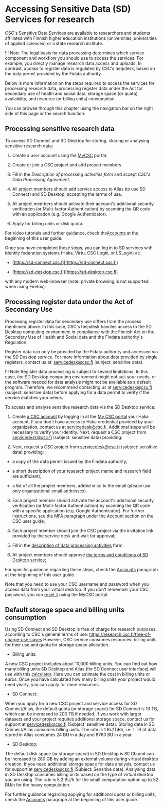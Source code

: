 # Accessing Sensitive Data (SD) Services for research
  
CSC's Sensitive Data Services are available to researchers and students affiliated with Finnish higher education institutions (universities, universities of applied sciences) or a state research institute. 

!!! Note
    The legal basis for data processing determines which service component and workflow you should use to access the services. For example, you directly manage research data access and uploads. In contrast, access to register data is regulated by CSC's helpdesk, based on the data permit provided by the Fidata authority. 

Below is more information on the steps required to access the services for processing research data, processing register data under the Act for secondary use of health and social data, storage space (or quota) availability, and resource (or billing units) consumption.

You can browse through this chapter using the navigation bar on the right side of this page or the search function.
 
  
  

## Processing sensitive research data
 	 
  
To access SD Connect and SD Desktop for storing, sharing or analysing sensitive research data:

1. Create a user account using the [MyCSC](https://my.csc.fi) portal.  

2. Create or join a CSC project and add project members.

3. Fill in the _Description of processing activities form_ and accept _CSC's Data Processing Agreement_.


4. All project members should add service access to Allas (to use SD Connect) and SD Desktop, accepting the terms of use. 


5. All project members should activate their account's additional security verification (or Multi-factor Authentication) by scanning the QR code with an application (e.g. Google Authenticator).


6. Apply for billing units or disk quota.


For video tutorials and further guidance, check the[Accounts](../../accounts/index.md) at the beginning of this user guide.

Once you have completed these steps, you can log in to SD services with identity federation systems (Haka, Virtu, CSC Login, or LSLogin) at:

* [https://sd-connect.csc.fi](https://sd-connect.csc.fi) 	 
  
 * [https://sd-desktop.csc.fi](https://sd-desktop.csc.fi)	 
  

with any modern web-browser (note: private browsing is not supported when using Firefox).


## Processing register data under the Act of Secondary Use

Processing register data for secondary use differs from the process mentioned above. In this case, CSC's helpdesk handles access to the SD Desktop computing environment in compliance with the Finnish Act on the Secondary Use of Health and Social data and the Findata authority's Regulation.

Register data can only be provided by the Fidata authority and accessed via the SD Desktop service. For more information about data provided by single registers, contact us at: servicedesk@csc.fi (sunject: sensitive data).


!!! Note
    Register data processing is subject to several limitations. In this case, the SD Desktop computing environment might not suit your needs, or the software needed for data analysis might not be available as a default program. Therefore, we recommend contacting us at servicedesk@csc.fi (subject: sensitive data) before applying for a data permit to verify if the service matches your needs. 

To access and analyse sensitive research data via the SD Desktop service:

 1. Create [a CSC account](../../accounts/how-to-create-new-user-account.md) by logging in at the [My CSC portal](https://my.csc.fi) your Haka account. If you don't have access to Haka credential provided by your organization, contact us at servicedesk@csc.fi. Additional steps will be necessary to verify your identity.
Next, request a CSC project from servicedesk@csc.fi (subject: sensitive data) providing: 

2. Next, request a CSC project from servicedesk@csc.fi (subject: sensitive data) providing: 

* a copy of the data permit issued by the Findata authority;

* a short description of your research project (name and research field are sufficient);
 
* a list of all the project members, added in cc to the email (please use only organizational email addresses).
  
 	 
3. Each project member should activate the account's additional security verification (or Multi-factor Authentication) by scanning the QR code with a specific application (e.g. Google Authenticator). For further instructions, see the [MFA paragraph](../../accounts/mfa.md) under the Account section on the CSC user guide;


4. Each project member should join the CSC project via the invitation link provided by the service desk and wait for approval;
  
 	
5. Fill in the [description of data processing activities](../../accounts/when-your-project-handles-personal-data.md) form;	 
  
 	 
6. All project members should approve [the terms and conditions of SD Desktop service](../../accounts/how-to-add-service-access-for-project.md#member);	 
  
 	 
For specific guidance regarding these steps, check the [Accounts](../../accounts/index.md) paragraph at the beginning of this user guide.	 
  
Note that you need to use your CSC username and password when you access data from your virtual desktop. If you don't remember your CSC password, you can [reset it](../../accounts/how-to-change-password.md) using the MyCSC portal.
  
 	 
## Default storage space and billing units consumption

Using SD Connect and SD Desktop is free of charge for research purposes, according to CSC's general terms of use: https://research.csc.fi/free-of-charge-use-cases However, CSC service consumes resources: billing units for their use and quota for storage space allocation. 

* Billing units:

A new CSC project includes about 10,000 billing units. You can find out how many billing units SD Desktop and Allas (for SD Connect user interface) will use with this [calculator](https://research.csc.fi/pricing). Here you can estimate the cost in billing units or euros. Once you have calculated how many billing units your project would need yearly, you can apply for more resources.


* SD Connect:

When you apply for a new CSC project and service access for SD Connect/Allas, the default quota (or storage space) for SD Connect is 10 TB, which can be increased to 200 TB if needed. If you work with larger datasets and your project requires additional storage space, contact us for support at servicedesk@csc.fi (Subject: sensitive data). Storing data in SD Connect/Allas consumes billing units. The rate is 1 BU/TiBh, i.e. 1 TB of data stored in Allas consumes 24 BU in a day and 8760 BU in a year.

* SD Desktop:

The default disk space (or storage space) in SD Desktop is 80 Gb and can be increased to 280 GB by adding an external volume during virtual desktop creation. If you need additional storage space for data analysis, contact us for support at servicedesk@csc.fi (Subject: Sensitive data). 
Analysing data in SD Desktop consumes billing units based on the type of virtual desktop you are using. The rate is 5,2 BU/h for the small computation option up to 52 BU/h for the heavy computation.

For further guidance regarding applying for additional quota or billing units, check the [Accounts](../../accounts/index.md) paragraph at the beginning of this user guide.  
